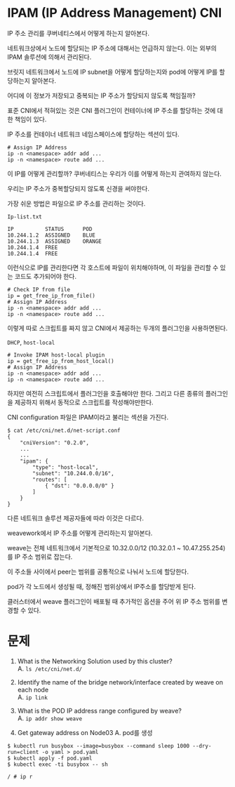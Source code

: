 # IPAM (IP Address Management) CNI
IP 주소 관리를 쿠버네티스에서 어떻게 하는지 알아본다.

네트워크상에서 노드에 할당되는 IP 주소에 대해서는 언급하지 않는다. 이는 외부의 IPAM 솔루션에 의해서 관리된다.

브릿지 네트워크에서 노드에 IP subnet을 어떻게 할당하는지와 pod에 어떻게 IP를 할당하는지 알아본다.

어디에 이 정보가 저장되고 중복되는 IP 주소가 할당되지 않도록 책임질까?

표준 CNI에서 적혀있는 것은 CNI 플러그인이 컨테이너에 IP 주소를 할당하는 것에 대한 책임이 있다.

IP 주소를 컨테이너 네트워크 네임스페이스에 할당하는 섹션이 있다.

```
# Assign IP Address
ip -n <namespace> addr add ...
ip -n <namespace> route add ...
```

이 IP를 어떻게 관리할까? 쿠버네티스는 우리가 이를 어떻게 하는지 관여하지 않는다.

우리는 IP 주소가 중복할당되지 않도록 신경을 써야한다.

가장 쉬운 방법은 파일으로 IP 주소를 관리하는 것이다.

`Ip-list.txt`
```
IP          STATUS      POD
10.244.1.2  ASSIGNED    BLUE
10.244.1.3  ASSIGNED    ORANGE
10.244.1.4  FREE
10.244.1.4  FREE
```

이런식으로 IP를 관리한다면 각 호스트에 파일이 위치해야하며, 이 파일을 관리할 수 있는 코드도 추가되어야 한다.

```
# Check IP from file
ip = get_free_ip_from_file()
# Assign IP Address
ip -n <namespace> addr add ...
ip -n <namespace> route add ...
```

이렇게 따로 스크립트를 짜지 않고 CNI에서 제공하는 두개의 플러그인을 사용하면된다.

`DHCP`, `host-local`

```
# Invoke IPAM host-local plugin
ip = get_free_ip_from_host_local()
# Assign IP Address
ip -n <namespace> addr add ...
ip -n <namespace> route add ...
```

하지만 여전히 스크립트에서 플러그인을 호출해야만 한다. 그리고 다른 종류의 플러그인을 제공하지 위해서 동적으로 스크립트를 작성해야만한다.

CNI configuration 파일은 IPAM이라고 불리는 섹션을 가진다.

```
$ cat /etc/cni/net.d/net-script.conf
{
    "cniVersion": "0.2.0",
    ...
    ...
    "ipam": {
        "type": "host-local",
        "subnet": "10.244.0.0/16",
        "routes": [
            { "dst": "0.0.0.0/0" }
        ]
    }
}
```
다른 네트워크 솔루션 제공자들에 따라 이것은 다르다.

weavework에서 IP 주소를 어떻게 관리하는지 알아본다.

weave는 전체 네트워크에서 기본적으로 10.32.0.0/12 (10.32.0.1 ~ 10.47.255.254)를 IP 주소 범위로 잡는다.

이 주소들 사이에서 peer는 범위를 공통적으로 나눠서 노드에 할당한다.

pod가 각 노드에서 생성될 때, 정해진 범위상에서 IP주소를 할당받게 된다.

클러스터에서 weave 플러그인이 배포될 때 추가적인 옵션을 주어 위 IP 주소 범위를 변경할 수 있다.

# 문제
1. What is the Networking Solution used by this cluster?  
A. ```ls /etc/cni/net.d/```

2. Identify the name of the bridge network/interface created by weave on each node  
A. ```ip link```

3. What is the POD IP address range configured by weave?  
A. ```ip addr show weave```

4. Get gateway address on Node03
A. pod를 생성
```
$ kubectl run busybox --image=busybox --command sleep 1000 --dry-run=client -o yaml > pod.yaml
$ kubectl apply -f pod.yaml
$ kubectl exec -ti busybox -- sh 

/ # ip r
```
